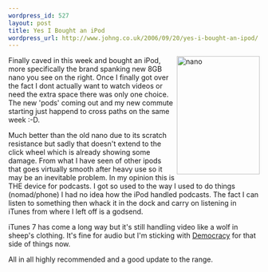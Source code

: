 ```yaml
--- 
wordpress_id: 527
layout: post
title: Yes I Bought an iPod
wordpress_url: http://www.johng.co.uk/2006/09/20/yes-i-bought-an-ipod/
---
```

<img width="166" height="237" align="right" alt="nano" id="image323" src="http://www.johng.co.uk/wp-content/uploads/2006/09/dsc00298.JPG" />Finally caved in this week and bought an iPod, more specifically the brand spanking new 8GB nano you see on the right. Once I finally got over the fact I dont actually want to watch videos or need the extra space there was only one choice. The new 'pods' coming out and my new commute starting just happend to cross paths on the same week :-D.

Much better than the old nano due to its scratch resistance but sadly that doesn't extend to the click wheel which is already showing some damage. From what I have seen of other ipods that goes virtually smooth after heavy use so it may be an inevitable problem.
In my opinion this is THE device for podcasts. I got so used to the way I used to do things (nomad/phone) I had no idea how the iPod handled podcasts. The fact I can listen to something then whack it in the dock and carry on listening in iTunes from where I left off is a godsend.

iTunes 7 has come a long way but it's still handling video like a wolf in sheep's clothing. It's fine for audio but I'm sticking with <a href="http://www.getdemocracy.com/">Democracy</a> for that side of things now.

All in all highly recommended and a good update to the range.
